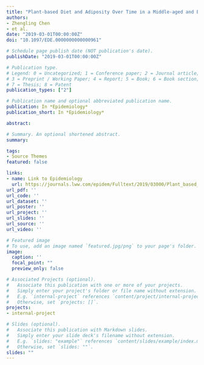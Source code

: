 ```yaml
---
title: "Plant-based Diet and Adiposity Over Time in a Middle-aged and Elderly Population: The Rotterdam Study"
authors:
- Zhengling Chen
- et al.
date: "2019-03-01T00:00:00Z"
doi: "10.1097/EDE.0000000000000961"

# Schedule page publish date (NOT publication's date).
publishDate: "2019-03-01T00:00:00Z"

# Publication type.
# Legend: 0 = Uncategorized; 1 = Conference paper; 2 = Journal article;
# 3 = Preprint / Working Paper; 4 = Report; 5 = Book; 6 = Book section;
# 7 = Thesis; 8 = Patent
publication_types: ["2"]

# Publication name and optional abbreviated publication name.
publication: In *Epidemiology*
publication_short: In *Epidemiology*

abstract: 

# Summary. An optional shortened abstract.
summary: 

tags:
- Source Themes
featured: false

links:
- name: Link to Epidemiology
  url: https://journals.lww.com/epidem/Fulltext/2019/03000/Plant_based_Diet_and_Adiposity_Over_Time_in_a.21.aspx
url_pdf: ''
url_code: ''
url_dataset: ''
url_poster: ''
url_project: ''
url_slides: ''
url_source: ''
url_video: ''

# Featured image
# To use, add an image named `featured.jpg/png` to your page's folder. 
image:
  caption: ''
  focal_point: ""
  preview_only: false

# Associated Projects (optional).
#   Associate this publication with one or more of your projects.
#   Simply enter your project's folder or file name without extension.
#   E.g. `internal-project` references `content/project/internal-project/index.md`.
#   Otherwise, set `projects: []`.
projects:
- internal-project

# Slides (optional).
#   Associate this publication with Markdown slides.
#   Simply enter your slide deck's filename without extension.
#   E.g. `slides: "example"` references `content/slides/example/index.md`.
#   Otherwise, set `slides: ""`.
slides: ""
---
```

